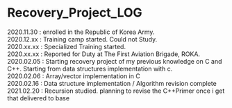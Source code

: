 # Recovery_Project_LOG

2020.11.30 : enrolled in the Republic of Korea Army.  
2020.12.xx : Training camp started. Could not Study.  
2020.xx.xx : Specialized Training started.  
2020.xx.xx : Reported for Duty at The First Aviation Brigade, ROKA.  
2020.02.05 : Starting recovery project of my previous knowledge on C and C++. Starting from data structures implementation with c.  
2020.02.06 : Array/vector implementation in C  
2020.02.16 : Data structure implementation / Algorithm revision complete
2021.02.20 : Recursion studied. planning to revise the C++Primer once i get that delivered to base

